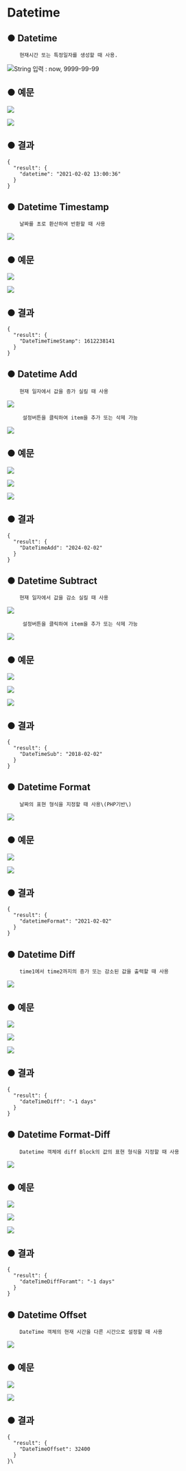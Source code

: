 # Datetime

## ● Datetime

        현재시간 또는 특정일자를 생성할 때 사용.

![String &#xC785;&#xB825; : now, 9999-99-99](../../.gitbook/assets/image%20%28142%29.png)

## ● 예문

![](../../.gitbook/assets/image%20%28349%29.png)

![](../../.gitbook/assets/image%20%28331%29.png)

## ● 결과

```text
{
  "result": {
    "datetime": "2021-02-02 13:00:36"
  }
}
```

## ● Datetime Timestamp

        날짜를 초로 환산하여 반환할 때 사용

![](../../.gitbook/assets/image%20%28198%29.png)

## ● 예문

![](../../.gitbook/assets/image%20%28355%29.png)

![](../../.gitbook/assets/image%20%28332%29.png)

## ● 결과

```text
{
  "result": {
    "DateTimeTimeStamp": 1612238141
  }
}
```

## ● Datetime Add

        현재 일자에서 값을 증가 실킬 때 사용

![](../../.gitbook/assets/image%20%28125%29.png)

         설정버튼을 클릭하여 item을 추가 또는 삭제 가능

![](../../.gitbook/assets/image%20%28191%29.png)

## ● 예문

![](../../.gitbook/assets/image%20%28348%29.png)

![](../../.gitbook/assets/image%20%28360%29.png)

![](../../.gitbook/assets/image%20%28357%29.png)

## ● 결과

```text
{
  "result": {
    "DateTimeAdd": "2024-02-02"
  }
}
```

## ● Datetime Subtract

        현재 일자에서 값을 감소 실킬 때 사용

![](../../.gitbook/assets/image%20%28174%29.png)

         설정버튼을 클릭하여 item을 추가 또는 삭제 가능

![](../../.gitbook/assets/image%20%28132%29.png)

## ● 예문

![](../../.gitbook/assets/image%20%28358%29.png)

![](../../.gitbook/assets/image%20%28345%29.png)

![](../../.gitbook/assets/image%20%28326%29.png)

## ● 결과

```text
{
  "result": {
    "DateTimeSub": "2018-02-02"
  }
}
```

## ● Datetime Format

        날짜의 표현 형식을 지정할 때 사용\(PHP기반\)

![](../../.gitbook/assets/image%20%28141%29.png)

## ● 예문

![](../../.gitbook/assets/image%20%28325%29.png)

![](../../.gitbook/assets/image%20%28359%29.png)

## ● 결과

```text
{
  "result": {
    "datetimeFormat": "2021-02-02"
  }
}
```

## ● Datetime Diff

        time1에서 time2까지의 증가 또는 감소된 값을 출력할 때 사용

![](../../.gitbook/assets/image%20%28213%29.png)

## ● 예문

![](../../.gitbook/assets/image%20%28341%29.png)

![](../../.gitbook/assets/image%20%28364%29.png)

![](../../.gitbook/assets/image%20%28351%29.png)

## ● 결과

```text
{
  "result": {
    "dateTimeDiff": "-1 days"
  }
}
```

## ● Datetime Format-Diff

        Datetime 객체에 diff Block의 값의 표현 형식을 지정할 때 사용

![](../../.gitbook/assets/image%20%28214%29.png)

## ● 예문

![](../../.gitbook/assets/image%20%28373%29.png)

![](../../.gitbook/assets/image%20%28354%29.png)

![](../../.gitbook/assets/image%20%28350%29.png)

## ● 결과

```text
{
  "result": {
    "dateTimeDiffForamt": "-1 days"
  }
}
```

## ● Datetime Offset

        DateTime 객체의 현재 시간을 다른 시간으로 설정할 때 사용  


![](../../.gitbook/assets/image%20%28161%29.png)

## ● 예문

![](../../.gitbook/assets/image%20%28344%29.png)

![](../../.gitbook/assets/image%20%28322%29.png)

## ● 결과

```text
{
  "result": {
    "DateTimeOffset": 32400
  }
}\
```

